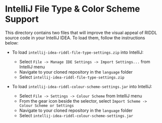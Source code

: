 # IntelliJ File Type & Color Scheme Support

This directory contains two files that will improve the visual appeal of 
RIDDL source code in your IntelliJ IDEA.  To load them, follow the 
instructions below:

* To load `intellij-idea-riddl-file-type-settings.zip` into IntelliJ:
  - Select `File -> Manage IDE Settings -> Import Settings...` from IntelliJ menu
  - Navigate to your cloned repository in the `language` folder
  - Select `intellij-idea-riddl-file-type-settings.zip` 

* To load `intellij-idea-riddl-colour-scheme-settings.jar` into IntelliJ:
  - Select `File -> Settings -> Colour Scheme` from IntelliJ menu
  - From the gear icon beside the selector, select `Import Scheme -> Colour Scheme or Settings`
  - Navigate to your cloned repository in the `language` folder
  - Select `intellij-idea-riddl-colour-scheme-settings.jar`
